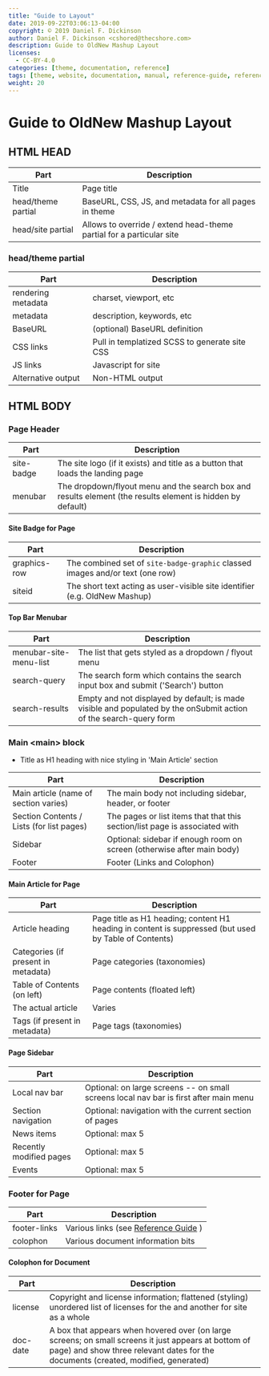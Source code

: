 ```yaml
---
title: "Guide to Layout"
date: 2019-09-22T03:06:13-04:00
copyright: © 2019 Daniel F. Dickinson
author: Daniel F. Dickinson <cshored@thecshore.com>
description: Guide to OldNew Mashup Layout
licenses:
  - CC-BY-4.0
categories: [theme, documentation, reference]
tags: [theme, website, documentation, manual, reference-guide, reference]
weight: 20
---
```

# Guide to OldNew Mashup Layout

## HTML HEAD

| Part                          | Description                          |
|-------------------------------|--------------------------------------|
| Title                         | Page title                           |
| head/theme partial            | BaseURL, CSS, JS, and metadata for all pages in theme |
| head/site partial             | Allows to override / extend head-theme partial for a particular site |

<!--more-->

### head/theme partial
| Part                          | Description                          |
|-------------------------------|--------------------------------------|
| rendering metadata            | charset, viewport, etc               |
| metadata                      | description, keywords, etc           |
| BaseURL                       | (optional) BaseURL definition        |
| CSS links                     | Pull in templatized SCSS to generate site CSS |
| JS links                      | Javascript for site                  |
| Alternative output            | Non-HTML output                      |

## HTML BODY

### Page Header

| Part                           | Description                         |
|--------------------------------|-------------------------------------|
| site-badge                     | The site logo (if it exists) and title as a button that loads the landing page |
| menubar                        | The dropdown/flyout menu and the search box and results element (the results element is hidden by default) |

#### Site Badge for Page

| Part                           | Description                         |
|--------------------------------|-------------------------------------|
| graphics-row                   | The combined set of ``site-badge-graphic`` classed images and/or text (one row) |
| siteid                         | The short text acting as user-visible site identifier (e.g. OldNew Mashup) |

#### Top Bar Menubar

| Part                           | Description                         |
|--------------------------------|-------------------------------------|
| menubar-site-menu-list         | The list that gets styled as a dropdown / flyout menu |
| search-query                   | The search form which contains the search input box and submit ('Search') button |
| search-results                 | Empty and not displayed by default; is made visible and populated by the onSubmit action of the search-query form |

### Main &lt;main&gt; block

*   Title as H1 heading with nice styling in 'Main Article' section

| Part                           | Description                         |
|--------------------------------|-------------------------------------|
| Main article (name of section varies) | The main body not including sidebar, header, or footer |
| Section Contents / Lists (for list pages) | The pages or list items that that this section/list page is associated with |
| Sidebar                        | Optional: sidebar if enough room on screen (otherwise after main body) |
| Footer                         | Footer (Links and Colophon) |

#### Main Article for Page

| Part                           | Description                         |
|--------------------------------|-------------------------------------|
| Article heading                | Page title as H1 heading; content H1 heading in content is suppressed (but used by Table of Contents) |
| Categories (if present in metadata) | Page categories (taxonomies)   |
| Table of Contents (on left)    | Page contents (floated left)        |
| The actual article             | Varies                              |
| Tags (if present in metadata)  | Page tags (taxonomies)              |

#### Page Sidebar

| Part                           | Description                         |
|--------------------------------|-------------------------------------|
| Local nav bar                  | Optional: on large screens -- on small screens local nav bar is first after main menu |
| Section navigation             | Optional: navigation with the current section of pages |
| News items                     | Optional: max 5                     |
| Recently modified pages        | Optional: max 5                     |
| Events                         | Optional: max 5                     |

### Footer for Page

| Part                           | Description                         |
|--------------------------------|-------------------------------------|
| footer-links                   | Various links (see [Reference Guide](/docs/reference-guide) ) |
| colophon                       | Various document information bits |

#### Colophon for Document

| Part                           | Description                         |
|--------------------------------|-------------------------------------|
| license                        | Copyright and license information; flattened (styling) unordered list of licenses for the and another for site as a whole |
| doc-date                       | A box that appears when hovered over (on large screens; on small screens it just appears at bottom of page) and show three relevant dates for the documents (created, modified, generated) |
